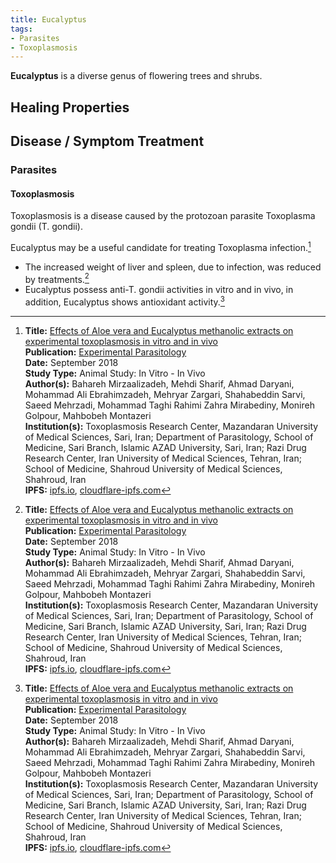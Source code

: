 ```yaml
---
title: Eucalyptus
tags:
- Parasites
- Toxoplasmosis
---
```

**Eucalyptus** is a diverse genus of flowering trees and shrubs.

## Healing Properties

## Disease / Symptom Treatment

### Parasites

#### Toxoplasmosis

Toxoplasmosis is a disease caused by the protozoan parasite Toxoplasma gondii (T. gondii).

Eucalyptus may be a useful candidate for treating Toxoplasma infection.[^1]

- The increased weight of liver and spleen, due to infection, was reduced by treatments.[^1]
- Eucalyptus possess anti-T. gondii activities in vitro and in vivo, in addition, Eucalyptus shows antioxidant activity.[^1]

[^1]: **Title:** [Effects of Aloe vera and Eucalyptus methanolic extracts on experimental toxoplasmosis in vitro and in vivo](https://doi.org/10.1016/j.exppara.2018.07.010)<br>
**Publication:** [Experimental Parasitology](https://www.sciencedirect.com/science/journal/00144894)<br>
**Date:** September 2018<br>
**Study Type:** Animal Study: In Vitro - In Vivo<br>
**Author(s):** Bahareh Mirzaalizadeh, Mehdi Sharif, Ahmad Daryani, Mohammad Ali Ebrahimzadeh, Mehryar Zargari, Shahabeddin Sarvi, Saeed Mehrzadi, Mohammad Taghi Rahimi Zahra Mirabediny, Monireh Golpour, Mahbobeh Montazeri<br>
**Institution(s):** Toxoplasmosis Research Center, Mazandaran University of Medical Sciences, Sari, Iran; Department of Parasitology, School of Medicine, Sari Branch, Islamic AZAD University, Sari, Iran; Razi Drug Research Center, Iran University of Medical Sciences, Tehran, Iran; School of Medicine, Shahroud University of Medical Sciences, Shahroud, Iran<br>
**IPFS:** [ipfs.io](https://ipfs.io/ipfs/QmXPdH3YB7mftD77ZvB8LoDRpyEjTH2qEBkqa6NThr3Rh1), [cloudflare-ipfs.com](https://cloudflare-ipfs.com/ipfs/QmXPdH3YB7mftD77ZvB8LoDRpyEjTH2qEBkqa6NThr3Rh1)

[^2]: **Title:** [ ]( )<br>
**Publication:** [ ]( )<br>
**Date:** <br>
**Study Type:** Animal Study, Commentary, Human Study: In Vitro - In Vivo - In Silico, Human: Case Report, Meta Analysis, Review<br>
**Author(s):** <br>
**Institution(s):** <br>
**IPFS:** [ipfs.io](https://ipfs.io/ipfs/), [cloudflare-ipfs.com](https://cloudflare-ipfs.com/ipfs/)